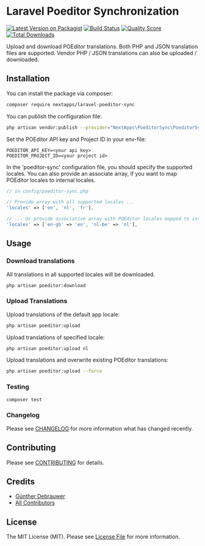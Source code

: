 # Laravel Poeditor Synchronization

[![Latest Version on Packagist](https://img.shields.io/packagist/v/nextapps-be/laravel-poeditor-sync.svg?style=flat-square)](https://packagist.org/packages/nextapps-be/laravel-poeditor-sync)
[![Build Status](https://img.shields.io/travis/nextapps-be/laravel-poeditor-sync/master.svg?style=flat-square)](https://travis-ci.org/nextapps-be/laravel-poeditor-sync)
[![Quality Score](https://img.shields.io/scrutinizer/g/nextapps-be/laravel-poeditor-sync.svg?style=flat-square)](https://scrutinizer-ci.com/g/nextapps-be/laravel-poeditor-sync)
[![Total Downloads](https://img.shields.io/packagist/dt/nextapps-be/laravel-poeditor-sync.svg?style=flat-square)](https://packagist.org/packages/nextapps-be/laravel-poeditor-sync)

Upload and download POEditor translations.
Both PHP and JSON translation files are supported.
Vendor PHP / JSON translations can also be uploaded / downloaded.

## Installation

You can install the package via composer:

```bash
composer require nextapps/laravel-poeditor-sync
```

You can publish the configuration file:

```bash
php artisan vendor:publish --provider="NextApps\PoeditorSync\PoeditorSyncServiceProvider"
```

Set the POEditor API key and Project ID in your env-file:
```
POEDITOR_API_KEY=<your api key>
POEDITOR_PROJECT_ID=<your project id>
```

In the 'poeditor-sync' configuration file, you should specify the supported locales.
You can also provide an associate array, if you want to map POEditor locales to internal locales.

```php
// in config/poeditor-sync.php

// Provide array with all supported locales ...
'locales' => ['en', 'nl', 'fr'],

// ... Or provide associative array with POEditor locales mapped to internal locales
'locales' => ['en-gb' => 'en', 'nl-be' => 'nl'],
```

## Usage

### Download translations

All translations in all supported locales will be downloaded.

``` bash
php artisan poeditor:download
```

### Upload Translations

Upload translations of the default app locale:

``` bash
php artisan poeditor:upload
```

Upload translations of specified locale:

```bash
php artisan poeditor:upload nl
````

Upload translations and overwrite existing POEditor translations:

```bash
php artisan poeditor:upload --force
```

### Testing

``` bash
composer test
```

### Changelog

Please see [CHANGELOG](CHANGELOG.md) for more information what has changed recently.

## Contributing

Please see [CONTRIBUTING](CONTRIBUTING.md) for details.

## Credits

- [Günther Debrauwer](https://github.com/nextapps)
- [All Contributors](../../contributors)

## License

The MIT License (MIT). Please see [License File](LICENSE.md) for more information.
